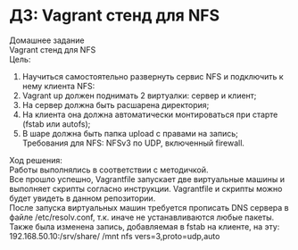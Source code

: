 # ДЗ: Vagrant стенд для NFS
Домашнее задание   
Vagrant стенд для NFS   
Цель:   
1. Научиться самостоятельно развернуть сервис NFS и подключить к нему клиента
 NFS:
2. Vagrant up должен поднимать 2 виртуалки: сервер и клиент;
3. На сервер должна быть расшарена директория;
4. На клиента она должна автоматически монтироваться при старте (fstab или autofs);
5. В шаре должна быть папка upload с правами на запись;   
Требования для NFS: NFSv3 по UDP, включенный firewall.

Ход решения:  
Работы выполнялись в соответствии с методичкой.  
Все прошло успешно, Vagrantfile запускает две виртуальные машины и выполняет скрипты согласно инструкции. Vagrantfile и скрипты можно будет увидеть в данном репозитории.   
После запуска виртуальных машин требуется прописать DNS сервера в файле /etc/resolv.conf, т.к. иначе не устанавливаются любые пакеты.
Также была изменена запись, добавляемая в fstab на клиенте, на эту: 192.168.50.10:/srv/share/ /mnt nfs vers=3,proto=udp,auto
